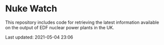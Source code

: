 # Nuke Watch

This repository includes code for retrieving the latest information available on the output of EDF nuclear power plants in the UK.

Last updated: 2021-05-04 23:06